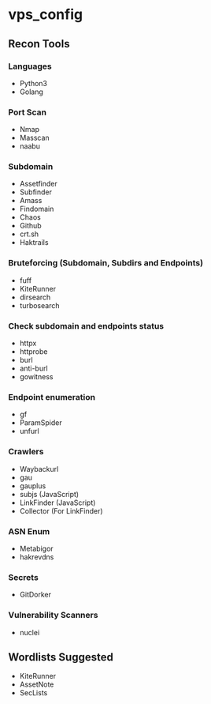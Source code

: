 # vps_config

## Recon Tools

### Languages
- Python3
- Golang

### Port Scan
- Nmap
- Masscan
- naabu

### Subdomain
- Assetfinder
- Subfinder
- Amass
- Findomain
- Chaos
- Github
- crt.sh
- Haktrails

### Bruteforcing (Subdomain, Subdirs and Endpoints)
- fuff 
- KiteRunner
- dirsearch
- turbosearch

### Check subdomain and endpoints status
- httpx
- httprobe
- burl
- anti-burl
- gowitness

### Endpoint enumeration
- gf
- ParamSpider
- unfurl

### Crawlers
- Waybackurl
- gau
- gauplus
- subjs (JavaScript)
- LinkFinder (JavaScript)
- Collector (For LinkFinder)

### ASN Enum
- Metabigor
- hakrevdns

### Secrets
- GitDorker

### Vulnerability Scanners
- nuclei

## Wordlists Suggested
- KiteRunner
- AssetNote
- SecLists